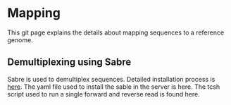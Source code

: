 # Mapping
This git page explains the details about mapping sequences to a reference genome. 

## Demultiplexing using Sabre
Sabre is used to demultiplex sequences. Detailed installation process is [here](https://github.com/najoshi/sabre). The yaml file used to install the sable in the server is here. The tcsh script used to run a single forward and reverse read is found here. 


